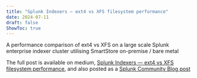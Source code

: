 ```yaml
---
title: "Splunk Indexers — ext4 vs XFS filesystem performance"
date: 2024-07-11
draft: false
ShowToc: true
---
```

A performance comparison of ext4 vs XFS on a large scale Splunk enterprise indexer cluster utilising SmartStore on-premise / bare metal

The full post is available on medium, [Splunk Indexers — ext4 vs XFS filesystem performance](https://medium.com/@gjanders03/splunk-indexers-ext4-vs-xfs-filesystem-performance-71a2db8bcfd8), and also posted as a [Splunk Community Blog post](https://community.splunk.com/t5/Community-Blog/Splunk-Indexers-ext4-vs-XFS-filesystem-performance/ba-p/693424)
